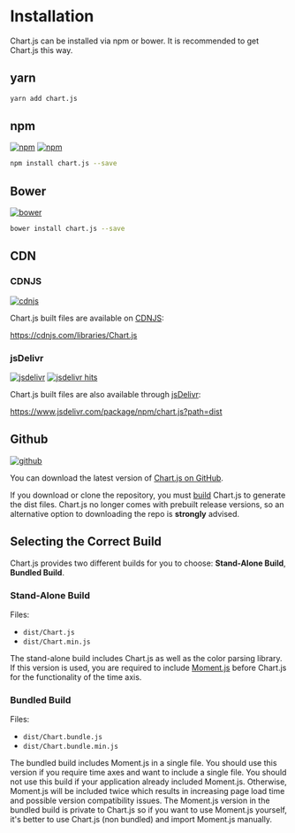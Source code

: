 # Installation
Chart.js can be installed via npm or bower. It is recommended to get Chart.js this way.

## yarn
```bash
yarn add chart.js
```

## npm
[![npm](https://img.shields.io/npm/v/chart.js.svg?style=flat-square&maxAge=600)](https://npmjs.com/package/chart.js)
[![npm](https://img.shields.io/npm/dm/chart.js.svg?style=flat-square&maxAge=600)](https://npmjs.com/package/chart.js)

```bash
npm install chart.js --save
```

## Bower
[![bower](https://img.shields.io/bower/v/chartjs.svg?style=flat-square&maxAge=600)](https://libraries.io/bower/chartjs)

```bash
bower install chart.js --save
```

## CDN

### CDNJS
[![cdnjs](https://img.shields.io/cdnjs/v/Chart.js.svg?style=flat-square&maxAge=600)](https://cdnjs.com/libraries/Chart.js)

Chart.js built files are available on [CDNJS](https://cdnjs.com/):

https://cdnjs.com/libraries/Chart.js

### jsDelivr
[![jsdelivr](https://img.shields.io/npm/v/chart.js.svg?label=jsdelivr&style=flat-square&maxAge=600)](https://cdn.jsdelivr.net/npm/chart.js@latest/dist/) [![jsdelivr hits](https://data.jsdelivr.com/v1/package/npm/chart.js/badge)](https://www.jsdelivr.com/package/npm/chart.js)

Chart.js built files are also available through [jsDelivr](https://www.jsdelivr.com/):

https://www.jsdelivr.com/package/npm/chart.js?path=dist

## Github
[![github](https://img.shields.io/github/release/chartjs/Chart.js.svg?style=flat-square&maxAge=600)](https://github.com/chartjs/Chart.js/releases/latest)

You can download the latest version of [Chart.js on GitHub](https://github.com/chartjs/Chart.js/releases/latest).

If you download or clone the repository, you must [build](../developers/contributing.md#building-and-testing) Chart.js to generate the dist files. Chart.js no longer comes with prebuilt release versions, so an alternative option to downloading the repo is **strongly** advised.

## Selecting the Correct Build

Chart.js provides two different builds for you to choose: **Stand-Alone Build**, **Bundled Build**.

### Stand-Alone Build
Files:
* `dist/Chart.js`
* `dist/Chart.min.js`

The stand-alone build includes Chart.js as well as the color parsing library. If this version is used, you are required to include [Moment.js](https://momentjs.com/) before Chart.js for the functionality of the time axis.

### Bundled Build
Files:
* `dist/Chart.bundle.js`
* `dist/Chart.bundle.min.js`

The bundled build includes Moment.js in a single file. You should use this version if you require time axes and want to include a single file. You should not use this build if your application already included Moment.js. Otherwise, Moment.js will be included twice which results in increasing page load time and possible version compatibility issues. The Moment.js version in the bundled build is private to Chart.js so if you want to use Moment.js yourself, it's better to use Chart.js (non bundled) and import Moment.js manually.
